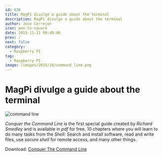 ```yaml
---
id: 636
title: MagPi divulge a guide about the terminal
description: MagPi divulge a guide about the terminal
author: Jose Cerrejon
icon: pen-to-square
date: 2015-11-11 09:40:00
prev: /
next: false
category:
  - Raspberry PI
tag:
  - Raspberry PI
image: /images/2015/10/command_line.png
---
```


# MagPi divulge a guide about the terminal

![command line](/images/2015/10/command_line.png)

*Conquer the Command Line* is the first special guide created by *Richard Smedley* and is available in *pdf* for free. 10 chapters where you will learn to do many tasks from the *Shell*: Search and install software, read and write files, use *secure shell* for remote access, and many other things.

Download: [Conquer The Command Line](https://www.raspberrypi.org/magpi-issues/Essentials_Bash_v1.pdf) 